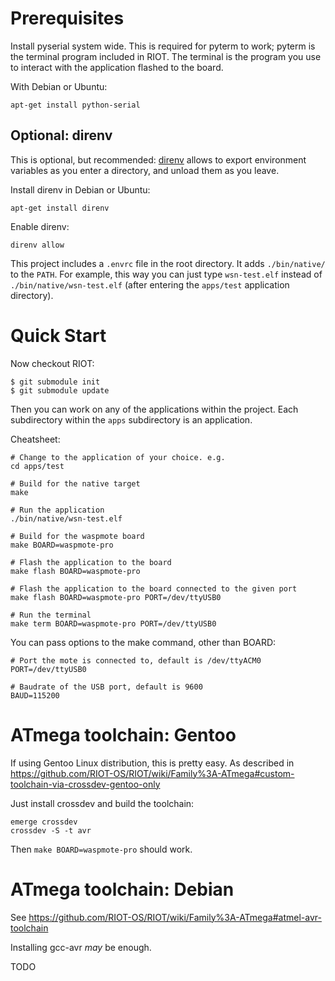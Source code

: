 Prerequisites
========================

Install pyserial system wide. This is required for pyterm to work; pyterm is
the terminal program included in RIOT. The terminal is the program you use
to interact with the application flashed to the board.

With Debian or Ubuntu:

    apt-get install python-serial


Optional: direnv
------------------------

This is optional, but recommended: [direnv](https://direnv.net/) allows to
export environment variables as you enter a directory, and unload them as you
leave.

Install direnv in Debian or Ubuntu:

    apt-get install direnv

Enable direnv:

    direnv allow

This project includes a `.envrc` file in the root directory. It adds
`./bin/native/` to the `PATH`. For example, this way you can just type
`wsn-test.elf` instead of `./bin/native/wsn-test.elf` (after entering the
`apps/test` application directory).


Quick Start
========================

Now checkout RIOT:

    $ git submodule init
    $ git submodule update

Then you can work on any of the applications within the project. Each
subdirectory within the `apps` subdirectory is an application.

Cheatsheet:

    # Change to the application of your choice. e.g.
    cd apps/test

    # Build for the native target
    make

    # Run the application
    ./bin/native/wsn-test.elf

    # Build for the waspmote board
    make BOARD=waspmote-pro

    # Flash the application to the board
    make flash BOARD=waspmote-pro

    # Flash the application to the board connected to the given port
    make flash BOARD=waspmote-pro PORT=/dev/ttyUSB0

    # Run the terminal
    make term BOARD=waspmote-pro PORT=/dev/ttyUSB0

You can pass options to the make command, other than BOARD:

    # Port the mote is connected to, default is /dev/ttyACM0
    PORT=/dev/ttyUSB0

    # Baudrate of the USB port, default is 9600
    BAUD=115200


ATmega toolchain: Gentoo
========================

If using Gentoo Linux distribution, this is pretty easy. As described in
<https://github.com/RIOT-OS/RIOT/wiki/Family%3A-ATmega#custom-toolchain-via-crossdev-gentoo-only>

Just install crossdev and build the toolchain:

    emerge crossdev
    crossdev -S -t avr

Then `make BOARD=waspmote-pro` should work.


ATmega toolchain: Debian
========================

See <https://github.com/RIOT-OS/RIOT/wiki/Family%3A-ATmega#atmel-avr-toolchain>

Installing gcc-avr *may* be enough.

TODO
